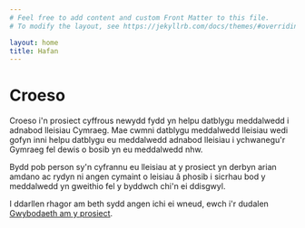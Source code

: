 ```yaml
---
# Feel free to add content and custom Front Matter to this file.
# To modify the layout, see https://jekyllrb.com/docs/themes/#overriding-theme-defaults

layout: home
title: Hafan
---
```

# Croeso
Croeso i'n prosiect cyffrous newydd fydd yn helpu datblygu meddalwedd i adnabod lleisiau Cymraeg. Mae cwmni datblygu meddalwedd lleisiau wedi gofyn inni helpu datblygu eu meddalwedd adnabod lleisiau i ychwanegu'r Gymraeg fel dewis o bosib yn eu meddalwedd nhw.

Bydd pob person sy'n cyfrannu eu lleisiau at y prosiect yn derbyn arian amdano ac rydyn ni angen cymaint o leisiau â phosib i sicrhau bod y meddalwedd yn gweithio fel y byddwch chi'n ei ddisgwyl. 

I ddarllen rhagor am beth sydd angen ichi ei wneud, ewch i'r dudalen [Gwybodaeth am y prosiect](/gwybodaeth/).